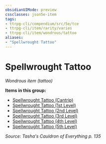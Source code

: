 ```yaml
---
obsidianUIMode: preview
cssclasses: json5e-item
tags:
- ttrpg-cli/compendium/src/5e/tce
- ttrpg-cli/item/rarity/varies
- ttrpg-cli/item/wondrous/tattoo
aliases: 
- "Spellwrought Tattoo"
---
```

# Spellwrought Tattoo
*Wondrous item (tattoo)*  


**Items in this group:**

- [Spellwrought Tattoo (Cantrip)](spellwrought-tattoo-cantrip-tce.md)
- [Spellwrought Tattoo (1st Level)](spellwrought-tattoo-1st-level-tce.md)
- [Spellwrought Tattoo (2nd Level)](spellwrought-tattoo-2nd-level-tce.md)
- [Spellwrought Tattoo (3rd Level)](spellwrought-tattoo-3rd-level-tce.md)
- [Spellwrought Tattoo (4th Level)](spellwrought-tattoo-4th-level-tce.md)
- [Spellwrought Tattoo (5th Level)](spellwrought-tattoo-5th-level-tce.md)

*Source: Tasha's Cauldron of Everything p. 135*
